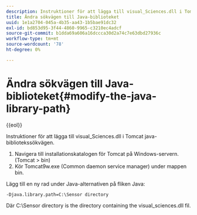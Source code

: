 ```yaml
---
description: Instruktioner för att lägga till visual_Sciences.dll i Tomcat java-bibliotekssökvägen.
title: Ändra sökvägen till Java-biblioteket
uuid: 1e1a2704-045a-4b35-aa43-1b5bae91dc32
exl-id: bd853d95-3f44-4860-9965-c3210ec4adcf
source-git-commit: b1dda69a606a16dccca30d2a74c7e63dbd27936c
workflow-type: tm+mt
source-wordcount: '78'
ht-degree: 0%

---
```


# Ändra sökvägen till Java-biblioteket{#modify-the-java-library-path}

{{eol}}

Instruktioner för att lägga till visual_Sciences.dll i Tomcat java-bibliotekssökvägen.

1. Navigera till installationskatalogen för Tomcat på Windows-servern. (Tomcat > bin)
1. Kör Tomcat9w.exe (Common daemon service manager) under mappen bin.

Lägg till en ny rad under Java-alternativen på fliken Java:

```
-Djava.library.path=C:\Sensor directory
```

Där C:\Sensor directory is the directory containing the visual_sciences.dll fil.
